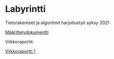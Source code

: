# Labyrintti

Tietorakenteet ja algoritmit harjoitustyö syksy 2021

[Määrittelydokumentti](https://github.com/EeviLuukkonen/tiralabra-polunetsinta/blob/main/dokumentaatio/M%C3%A4%C3%A4rittelydokumentti.md)

Viikkoraportit:

[Viikkoraportti 1](https://github.com/EeviLuukkonen/tiralabra-polunetsinta/blob/main/dokumentaatio/Viikkoraportit/viikko1.md)

